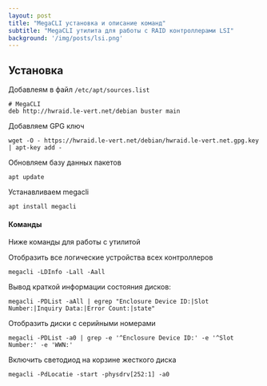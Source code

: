 ```yaml
---
layout: post
title: "MegaCLI установка и описание команд"
subtitle: "MegaCLI утилита для работы с RAID контроллерами LSI"
background: '/img/posts/lsi.png'
---
```



##  Установка

Добавлеям в  файл `/etc/apt/sources.list`
```
# MegaCLI
deb http://hwraid.le-vert.net/debian buster main
```

Добавляем GPG ключ
```
wget -O - https://hwraid.le-vert.net/debian/hwraid.le-vert.net.gpg.key | apt-key add -
```

Обновляем базу данных пакетов
```
apt update
```


Устанавливаем megacli
```
apt install megacli
```

#### Команды
Ниже команды для работы с утилитой


Отобразить все логические устройства всех контроллеров
```
megacli -LDInfo -Lall -Aall
```


Вывод краткой информации состояния дисков:
```
megacli -PDList -aAll | egrep "Enclosure Device ID:|Slot Number:|Inquiry Data:|Error Count:|state"
```

Отобразить диски с серийными номерами
```
megacli -PDList -a0 | grep -e '^Enclosure Device ID:' -e '^Slot Number:' -e 'WWN:'
```

Включить светодиод на корзине жесткого диска
```
megacli -PdLocatie -start -physdrv[252:1] -a0
```
